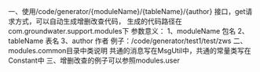 一、使用/code/generator/{moduleName}/{tableName}/{author} 接口，get请求方式，可以自动生成增删改查代码，
生成的代码路径在com.groundwater.support.modules下
    参数意义：
        1、moduleName 包名
        2、tableName 表名
        3、author 作者
    例子：/code/generator/test1/test/zws
二、modules.common目录中类说明
    共通的消息写在MsgUtil中，共通的常量类写在Constant中
三、增删改查的例子可以参照modules.user